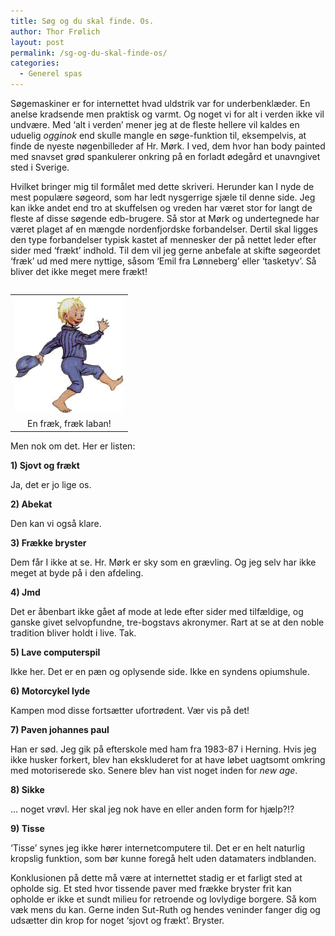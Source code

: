 ```yaml
---
title: Søg og du skal finde. Os.
author: Thor Frølich
layout: post
permalink: /sg-og-du-skal-finde-os/
categories:
  - Generel spas
---
```

Søgemaskiner er for internettet hvad uldstrik var for underbenklæder. En anelse kradsende men praktisk og varmt. Og noget vi for alt i verden ikke vil undvære. Med ‘alt i verden’ mener jeg at de fleste hellere vil kaldes en uduelig *ogginok* end skulle mangle en søge-funktion til, eksempelvis, at finde de nyeste nøgenbilleder af Hr. Mørk. I ved, dem hvor han body painted med snavset grød spankulerer onkring på en forladt ødegård et unavngivet sted i Sverige. 

Hvilket bringer mig til formålet med dette skriveri. Herunder kan I nyde de mest populære søgeord, som har ledt nysgerrige sjæle til denne side. Jeg kan ikke andet end tro at skuffelsen og vreden har været stor for langt de fleste af disse søgende edb-brugere. Så stor at Mørk og undertegnede har været plaget af en mængde nordenfjordske forbandelser. Dertil skal ligges den type forbandelser typisk kastet af mennesker der på nettet leder efter sider med ‘frækt’ indhold. Til dem vil jeg gerne anbefale at skifte søgeordet ‘fræk’ ud med mere nyttige, såsom ‘Emil fra Lønneberg’ eller ‘tasketyv’. Så bliver det ikke meget mere frækt!

<table style="float: right;">
  <tr>
    <td>
      <img src="/images/emil_01.gif" alt="Sikke en gavtyv, ham!" />
    </td>
  </tr>
  
  <tr>
    <td align="center">
      En fræk, fræk laban!
    </td>
  </tr>
</table>

Men nok om det. Her er listen:

**1) Sjovt og frækt**

Ja, det er jo lige os.

**2) Abekat**

Den kan vi også klare.

**3) Frække bryster**

Dem får I ikke at se. Hr. Mørk er sky som en grævling. Og jeg selv har ikke meget at byde på i den afdeling.

**4) Jmd**

Det er åbenbart ikke gået af mode at lede efter sider med tilfældige, og ganske givet selvopfundne, tre-bogstavs akronymer. Rart at se at den noble tradition bliver holdt i live. Tak.

**5) Lave computerspil**

Ikke her. Det er en pæn og oplysende side. Ikke en syndens opiumshule.

**6) Motorcykel lyde**

Kampen mod disse fortsætter ufortrødent. Vær vis på det!

**7) Paven johannes paul**

Han er sød. Jeg gik på efterskole med ham fra 1983-87 i Herning. Hvis jeg ikke husker forkert, blev han ekskluderet for at have løbet uagtsomt omkring med motoriserede sko. Senere blev han vist noget inden for *new age*.

**8) Sikke**

… noget vrøvl. Her skal jeg nok have en eller anden form for hjælp?!?

**9) Tisse**

‘Tisse’ synes jeg ikke hører internetcomputere til. Det er en helt naturlig kropslig funktion, som bør kunne foregå helt uden datamaters indblanden.

Konklusionen på dette må være at internettet stadig er et farligt sted at opholde sig. Et sted hvor tissende paver med frække bryster frit kan opholde er ikke et sundt milieu for retroende og lovlydige borgere. Så kom væk mens du kan. Gerne inden Sut-Ruth og hendes veninder fanger dig og udsætter din krop for noget ‘sjovt og frækt’. Bryster.